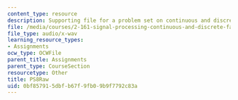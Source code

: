 ```yaml
---
content_type: resource
description: Supporting file for a problem set on continuous and discrete signal processing.
file: /media/courses/2-161-signal-processing-continuous-and-discrete-fall-2008/0bf857915dbfb67f9fb09b9f7792c83a_PS8Raw.wav
file_type: audio/x-wav
learning_resource_types:
- Assignments
ocw_type: OCWFile
parent_title: Assignments
parent_type: CourseSection
resourcetype: Other
title: PS8Raw
uid: 0bf85791-5dbf-b67f-9fb0-9b9f7792c83a
---
```

